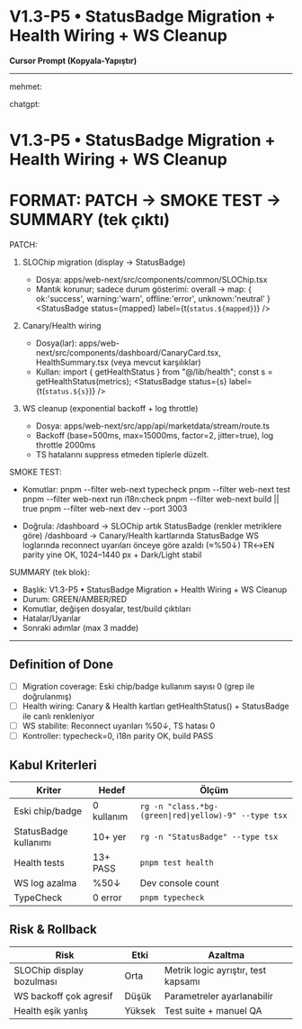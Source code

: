 # V1.3-P5 • StatusBadge Migration + Health Wiring + WS Cleanup

**Cursor Prompt (Kopyala-Yapıştır)**

---

mehmet:

chatgpt:
# V1.3-P5 • StatusBadge Migration + Health Wiring + WS Cleanup
# FORMAT: PATCH → SMOKE TEST → SUMMARY (tek çıktı)

PATCH:

1) SLOChip migration (display → StatusBadge)
   - Dosya: apps/web-next/src/components/common/SLOChip.tsx
   - Mantık korunur; sadece durum gösterimi:
     overall → map: { ok:'success', warning:'warn', offline:'error', unknown:'neutral' }
     <StatusBadge status={mapped} label={t(`status.${mapped}`)} />

2) Canary/Health wiring
   - Dosya(lar): apps/web-next/src/components/dashboard/CanaryCard.tsx, HealthSummary.tsx (veya mevcut karşılıklar)
   - Kullan:
     import { getHealthStatus } from "@/lib/health";
     const s = getHealthStatus(metrics);
     <StatusBadge status={s} label={t(`status.${s}`)} />

3) WS cleanup (exponential backoff + log throttle)
   - Dosya: apps/web-next/src/app/api/marketdata/stream/route.ts
   - Backoff (base=500ms, max=15000ms, factor=2, jitter=true), log throttle 2000ms
   - TS hatalarını suppress etmeden tiplerle düzelt.

SMOKE TEST:
- Komutlar:
  pnpm --filter web-next typecheck
  pnpm --filter web-next test
  pnpm --filter web-next run i18n:check
  pnpm --filter web-next build || true
  pnpm --filter web-next dev --port 3003

- Doğrula:
  /dashboard → SLOChip artık StatusBadge (renkler metriklere göre)
  /dashboard → Canary/Health kartlarında StatusBadge
  WS loglarında reconnect uyarıları önceye göre azaldı (≈%50↓)
  TR↔EN parity yine OK, 1024–1440 px + Dark/Light stabil

SUMMARY (tek blok):
- Başlık: V1.3-P5 • StatusBadge Migration + Health Wiring + WS Cleanup
- Durum: GREEN/AMBER/RED
- Komutlar, değişen dosyalar, test/build çıktıları
- Hatalar/Uyarılar
- Sonraki adımlar (max 3 madde)

---

## Definition of Done

- [ ] Migration coverage: Eski chip/badge kullanım sayısı 0 (grep ile doğrulanmış)
- [ ] Health wiring: Canary & Health kartları getHealthStatus() + StatusBadge ile canlı renkleniyor
- [ ] WS stabilite: Reconnect uyarıları %50↓, TS hatası 0
- [ ] Kontroller: typecheck=0, i18n parity OK, build PASS

## Kabul Kriterleri

| Kriter | Hedef | Ölçüm |
|--------|-------|-------|
| Eski chip/badge | 0 kullanım | `rg -n "class.*bg-(green\|red\|yellow)-9" --type tsx` |
| StatusBadge kullanımı | 10+ yer | `rg -n "StatusBadge" --type tsx` |
| Health tests | 13+ PASS | `pnpm test health` |
| WS log azalma | %50↓ | Dev console count |
| TypeCheck | 0 error | `pnpm typecheck` |

## Risk & Rollback

| Risk | Etki | Azaltma |
|------|------|---------|
| SLOChip display bozulması | Orta | Metrik logic ayrıştır, test kapsamı |
| WS backoff çok agresif | Düşük | Parametreler ayarlanabilir |
| Health eşik yanlış | Yüksek | Test suite + manuel QA |
